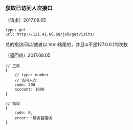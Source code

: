 ﻿<h3>获取已访问人次接口</h3>

（请求）2017.08.05
```
type: get
url: http://121.41.66.68/job/getVisits/
```

总的指访问以/或者以.html结尾的，并且ip不是127.0.0.1的次数

（返回值）2017.08.05
```
// 正常
{
    // type: number
    // 访问人次
    code: 200
    account: 1000
}

// 错误
{
    code: 0,
    error: '服务器错误'
}
```